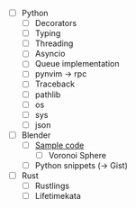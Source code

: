 - [ ] Python
  - [ ] Decorators
  - [ ] Typing
  - [ ] Threading
  - [ ] Asyncio
  - [ ] Queue implementation
  - [ ] pynvim -> rpc
  - [ ] Traceback
  - [ ] pathlib
  - [ ] os
  - [ ] sys
  - [ ] json
- [ ] Blender
  - [ ] [Sample code](https://github.com/njanakiev/blender-scripting)
    - [ ] Voronoi Sphere
  - [ ] Python snippets (-> Gist)
- [ ] Rust
  - [ ] Rustlings
  - [ ] Lifetimekata
